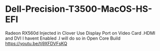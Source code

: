 # Dell-Precision-T3500-MacOS-HS-EFI
Radeon RX560d Injected in Clover 
Use Display Port on Video Card .HDMI and DVI I havent Enabled .I will do so in Open Core Build 
https://youtu.be/tj9XFDVFsKQ
